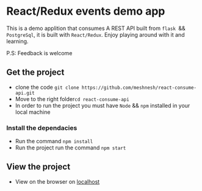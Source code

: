 # React/Redux events demo app

This is a demo applition that consumes A REST API built from `flask `&& `PostgreSql`, it is built with `React/Redux`. Enjoy playing around with it and learning.

P.S: Feedback is welcome

## Get the project

* clone the code `git clone https://github.com/meshnesh/react-consume-api.git`
* Move to the right folder`cd react-consume-api`
* In order to run the project you must have `Node` && `npm` installed in your local machine

### Install the dependacies

* Run the command `npm install`
* Run the project run the command `npm start`

## View the project

* View on the browser on [localhost](http://localhost:8080)

